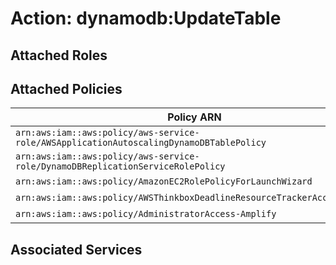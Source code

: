 # Action: dynamodb:UpdateTable

## Attached Roles

## Attached Policies

| Policy ARN | Policy Name |
|------------|-------------|
| `arn:aws:iam::aws:policy/aws-service-role/AWSApplicationAutoscalingDynamoDBTablePolicy` | [AWSApplicationAutoscalingDynamoDBTablePolicy](../policies.md#awsapplicationautoscalingdynamodbtablepolicy) |
| `arn:aws:iam::aws:policy/aws-service-role/DynamoDBReplicationServiceRolePolicy` | [DynamoDBReplicationServiceRolePolicy](../policies.md#dynamodbreplicationservicerolepolicy) |
| `arn:aws:iam::aws:policy/AmazonEC2RolePolicyForLaunchWizard` | [AmazonEC2RolePolicyForLaunchWizard](../policies.md#amazonec2rolepolicyforlaunchwizard) |
| `arn:aws:iam::aws:policy/AWSThinkboxDeadlineResourceTrackerAccessPolicy` | [AWSThinkboxDeadlineResourceTrackerAccessPolicy](../policies.md#awsthinkboxdeadlineresourcetrackeraccesspolicy) |
| `arn:aws:iam::aws:policy/AdministratorAccess-Amplify` | [AdministratorAccess-Amplify](../policies.md#administratoraccess-amplify) |

## Associated Services

